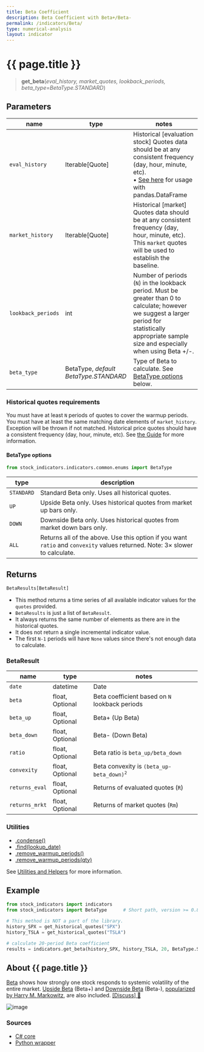 ```yaml
---
title: Beta Coefficient
description: Beta Coefficient with Beta+/Beta-
permalink: /indicators/Beta/
type: numerical-analysis
layout: indicator
---
```


# {{ page.title }}

><span class="indicator-syntax">**get_beta**(*eval_history, market_quotes, lookback_periods, beta_type=BetaType.STANDARD*)</span>

## Parameters

| name | type | notes
| -- |-- |--
| `eval_history` | Iterable[Quote] | Historical [evaluation stock] Quotes data should be at any consistent frequency (day, hour, minute, etc). <br><span class='qna-dataframe'> • [See here]({{site.baseurl}}/guide/#using-pandasdataframe) for usage with pandas.DataFrame</span>
| `market_history` | Iterable[Quote] | Historical [market] Quotes data should be at any consistent frequency (day, hour, minute, etc).  This `market` quotes will be used to establish the baseline.
| `lookback_periods` | int | Number of periods (`N`) in the lookback period.  Must be greater than 0 to calculate; however we suggest a larger period for statistically appropriate sample size and especially when using Beta +/-.
| `beta_type` | BetaType, *default BetaType.STANDARD* | Type of Beta to calculate.  See [BetaType options](#betatype-options) below.

### Historical quotes requirements

You must have at least `N` periods of quotes to cover the warmup periods.  You must have at least the same matching date elements of `market_history`.  Exception will be thrown if not matched.  Historical price quotes should have a consistent frequency (day, hour, minute, etc).  See [the Guide]({{site.baseurl}}/guide/#historical-quotes) for more information.

#### BetaType options

```python
from stock_indicators.indicators.common.enums import BetaType
```

| type | description
|-- |--
| `STANDARD` | Standard Beta only.  Uses all historical quotes.
| `UP` | Upside Beta only.  Uses historical quotes from market up bars only.
| `DOWN` | Downside Beta only.  Uses historical quotes from market down bars only.
| `ALL` | Returns all of the above.  Use this option if you want `ratio` and `convexity` values returned.  Note: 3× slower to calculate.

## Returns

```python
BetaResults[BetaResult]
```

- This method returns a time series of all available indicator values for the `quotes` provided.
- `BetaResults` is just a list of `BetaResult`.
- It always returns the same number of elements as there are in the historical quotes.
- It does not return a single incremental indicator value.
- The first `N-1` periods will have `None` values since there's not enough data to calculate.

### BetaResult

| name | type | notes
| -- |-- |--
| `date` | datetime | Date
| `beta` | float, Optional | Beta coefficient based on `N` lookback periods
| `beta_up` | float, Optional | Beta+ (Up Beta)
| `beta_down` | float, Optional | Beta- (Down Beta)
| `ratio` | float, Optional | Beta ratio is `beta_up/beta_down`
| `convexity` | float, Optional | Beta convexity is <code>(beta_up-beta_down)<sup>2</sup></code>
| `returns_eval` | float, Optional | Returns of evaluated quotes (`R`)
| `returns_mrkt` | float, Optional | Returns of market quotes (`Rm`)

### Utilities

- [.condense()]({{site.baseurl}}/utilities#condense)
- [.find(lookup_date)]({{site.baseurl}}/utilities#find-indicator-result-by-date)
- [.remove_warmup_periods()]({{site.baseurl}}/utilities#remove-warmup-periods)
- [.remove_warmup_periods(qty)]({{site.baseurl}}/utilities#remove-warmup-periods)

See [Utilities and Helpers]({{site.baseurl}}/utilities#utilities-for-indicator-results) for more information.

## Example

```python
from stock_indicators import indicators
from stock_indicators import BetaType      # Short path, version >= 0.8.1

# This method is NOT a part of the library.
history_SPX = get_historical_quotes("SPX")
history_TSLA = get_historical_quotes("TSLA")

# calculate 20-period Beta coefficient
results = indicators.get_beta(history_SPX, history_TSLA, 20, BetaType.STANDARD)
```

## About {{ page.title }}

[Beta](https://en.wikipedia.org/wiki/Beta_(finance)) shows how strongly one stock responds to systemic volatility of the entire market.  [Upside Beta](https://en.wikipedia.org/wiki/Upside_beta) (Beta+) and [Downside Beta](https://en.wikipedia.org/wiki/Downside_beta) (Beta-), [popularized by Harry M. Markowitz](https://www.jstor.org/stable/j.ctt1bh4c8h), are also included.
[[Discuss] &#128172;]({{site.dotnet.repo}}/discussions/268 "Community discussion about this indicator")

![image]({{site.dotnet.charts}}/Beta.png)

### Sources

- [C# core]({{site.dotnet.src}}/a-d/Beta/Beta.Series.cs)
- [Python wrapper]({{site.python.src}}/beta.py)
